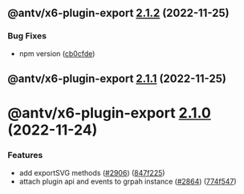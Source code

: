 ## @antv/x6-plugin-export [2.1.2](https://github.com/antvis/x6/compare/@antv/x6-plugin-export@2.1.1...@antv/x6-plugin-export@2.1.2) (2022-11-25)

### Bug Fixes

- npm version ([cb0cfde](https://github.com/antvis/x6/commit/cb0cfdeb4dbe8858569e6899db08ccb9ab8ba4e7))

## @antv/x6-plugin-export [2.1.1](https://github.com/antvis/x6/compare/@antv/x6-plugin-export@2.1.0...@antv/x6-plugin-export@2.1.1) (2022-11-25)

# @antv/x6-plugin-export [2.1.0](https://github.com/antvis/x6/compare/@antv/x6-plugin-export@2.0.0...@antv/x6-plugin-export@2.1.0) (2022-11-24)

### Features

- add exportSVG methods ([#2906](https://github.com/antvis/x6/issues/2906)) ([847f225](https://github.com/antvis/x6/commit/847f2256326db0589ac37f1e1fa185560b61bdb7))
- attach plugin api and events to grpah instance ([#2864](https://github.com/antvis/x6/issues/2864)) ([774f547](https://github.com/antvis/x6/commit/774f547b85522eb2411dca949d36ecfe535503f3))
